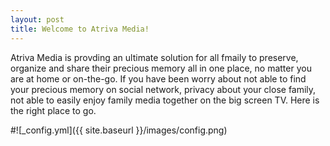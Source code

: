 ```yaml
---
layout: post
title: Welcome to Atriva Media!
---
```


Atriva Media is provding an ultimate solution for all fmaily to preserve, organize and share their precious memory all in one place, no matter you are at home or on-the-go. If you have been worry about not able to find your precious memory on social network, privacy about your close family, not able to easily enjoy family media together on the big screen TV. Here is the right place to go.  

#![_config.yml]({{ site.baseurl }}/images/config.png)

